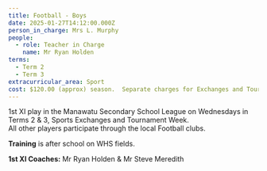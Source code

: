 ```yaml
---
title: Football - Boys
date: 2025-01-27T14:12:00.000Z
person_in_charge: Mrs L. Murphy
people:
  - role: Teacher in Charge
    name: Mr Ryan Holden
terms:
  - Term 2
  - Term 3
extracurricular_area: Sport
cost: $120.00 (approx) season.  Separate charges for Exchanges and Tournament Week.
---
```

1st XI play in the Manawatu Secondary School League on Wednesdays in Terms 2 & 3, Sports Exchanges and Tournament Week.  
All other players participate through the local Football clubs.




**Training** is after school on WHS fields.

**1st XI Coaches:** Mr Ryan Holden & Mr Steve Meredith  
